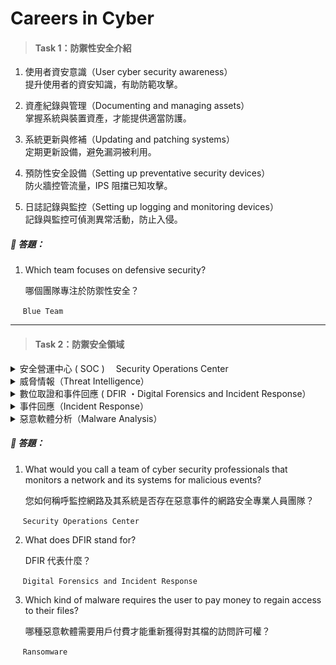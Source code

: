 # Careers in Cyber

> #### Task 1：防禦性安全介紹

1. 使用者資安意識（User cyber security awareness）<br>
  提升使用者的資安知識，有助防範攻擊。


2. 資產紀錄與管理（Documenting and managing assets）<br>
   掌握系統與裝置資產，才能提供適當防護。


3. 系統更新與修補（Updating and patching systems）<br>
   定期更新設備，避免漏洞被利用。


4. 預防性安全設備（Setting up preventative security devices）<br>
   防火牆控管流量，IPS 阻擋已知攻擊。


5. 日誌記錄與監控（Setting up logging and monitoring devices）<br>
   記錄與監控可偵測異常活動，防止入侵。

##### 🔐 答題：
1. Which team focuses on defensive security?
   
    哪個團隊專注於防禦性安全？
   
&nbsp;&nbsp;&nbsp;&nbsp; `
Blue Team  `

---

> #### Task 2：防禦安全領域


<details>
<summary> 安全營運中心 ( SOC )　 Security Operations Center</summary>  
&nbsp;&nbsp;&nbsp;&nbsp;────────────<br>
  
 &nbsp;&nbsp;&nbsp;&nbsp;漏洞（Vulnerabilities）：</b> <br>
 &nbsp;&nbsp;&nbsp;&nbsp;發現漏洞應儘速修補，無法修補時採其他防護措施。修補不一定由 SOC 執行。

 &nbsp;&nbsp;&nbsp;&nbsp;違反政策（Policy violations）：<br>
 &nbsp;&nbsp;&nbsp;&nbsp;使用者若違反公司安全規範（如上傳機密資料），即屬違規行為。

 &nbsp;&nbsp;&nbsp;&nbsp;未授權活動（Unauthorized activity）：<br>
 &nbsp;&nbsp;&nbsp;&nbsp;帳號遭盜用登入，SOC 需即時偵測與阻擋，避免損害擴大。

 &nbsp;&nbsp;&nbsp;&nbsp;網路入侵（Network intrusions）：<br>
&nbsp;&nbsp;&nbsp;&nbsp;入侵風險無法完全避免，需快速偵測阻止後續攻擊。

</details>

<details>
<summary> 威脅情報（Threat Intelligence）</summary>

&nbsp;&nbsp;&nbsp;&nbsp;_蒐集與潛在敵人相關資訊，目的是預測攻擊、提前防禦。_

&nbsp;&nbsp;&nbsp;&nbsp;────────────<br> 
&nbsp;&nbsp;&nbsp;&nbsp;識別威脅行為者<br>
&nbsp;&nbsp;&nbsp;&nbsp;預測攻擊模式<br>
&nbsp;&nbsp;&nbsp;&nbsp;擬定應對策略，降低風險

</details>

<details>
<summary> 數位取證和事件回應 ( DFIR ・Digital Forensics and Incident Response）</summary>

&nbsp;&nbsp;&nbsp;&nbsp;_用科學方法調查攻擊，分析證據。_

&nbsp;&nbsp;&nbsp;&nbsp;────────────<br>

1. 檔案系統（File System）<br>
   分析硬碟影像，可看出程式安裝、檔案建立與刪除痕跡。
2. 系統記憶體（System memory）<br>
   記憶體取證可發現未寫入磁碟的惡意程式。
3. 系統日誌（System logs）<br>
   記錄系統活動，即使攻擊者刪除痕跡，可能留線索
4. 網路日誌（Network logs）<br>
   分析封包記錄，判斷是否遭攻擊及其影響。
</details>

<details>
<summary> 事件回應（Incident Response）</summary>

&nbsp;&nbsp;&nbsp;&nbsp;_面對資料外洩或網路攻擊，事件回應能減少損害、加速恢復。應事先制定計畫。_

&nbsp;&nbsp;&nbsp;&nbsp;────────────<br>
&nbsp;&nbsp;&nbsp;&nbsp;&nbsp;&nbsp;&nbsp;**四大階段：**

1. 準備（Preparation）：<br>
   建立訓練有素的應變團隊，預防事件發生
2. 偵測與分析（Detection and Analysis）:<br>
   偵測異常並分析事件嚴重程度
3. 遏制、根除、復原（Containment, Eradication, and Recovery）：<br>
   控制事件影響、清除威脅並恢復系統
4. 事件後活動（Post-Incident Activity）：<br>
  記錄報告與經驗教訓，強化未來防禦


<p align="center">
  <img src="/rooms/images/02_01.png" width="600">
</p>

</details>

<details>
<summary> 惡意軟體分析（Malware Analysis）</summary>

&nbsp;&nbsp;&nbsp;&nbsp;_惡意軟體是用來破壞或操控系統的程式、文件或檔案。_

&nbsp;&nbsp;&nbsp;&nbsp;────────────<br>
&nbsp;&nbsp;&nbsp;&nbsp;&nbsp;&nbsp;&nbsp;**常見類型：**<br> 

- 病毒（Virus）：
附著程式、傳播感染，破壞或刪除檔案
- 特洛伊木馬（Trojan Horse）：
假裝正常程式，實暗藏惡意控制功能
- 勒索軟體（Ransomware）：
加密檔案、勒索贖金換解密金鑰

&nbsp;&nbsp;&nbsp;&nbsp;────────────<br>
&nbsp;&nbsp;&nbsp;&nbsp;&nbsp;&nbsp;&nbsp;**惡意軟體分析目標：**<br> 

- 靜態分析（Static analysis）：

  不執行程式，透過程式碼檢查惡意行為，需懂組合語言。

- 動態分析（Dynamic analysis）：

   在安全環境中執行程式，觀察其實際行為與影響。

</details>


##### 🔐 答題：
1. What would you call a team of cyber security professionals that monitors a network and its systems for malicious events?
   
    您如何稱呼監控網路及其系統是否存在惡意事件的網路安全專業人員團隊？

&nbsp;&nbsp;&nbsp;&nbsp; `Security Operations Center`

2. What does DFIR stand for?
   
   DFIR 代表什麼？

&nbsp;&nbsp;&nbsp;&nbsp; `Digital Forensics and Incident Response`

3. Which kind of malware requires the user to pay money to regain access to their files?

   哪種惡意軟體需要用戶付費才能重新獲得對其檔的訪問許可權？

&nbsp;&nbsp;&nbsp;&nbsp; `Ransomware `
